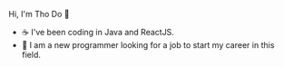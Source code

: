 Hi, I'm Tho Do 👋

- :coffee: I've been coding in Java and ReactJS.
- :seedling: I am a new programmer looking for a job to start my career in this field.


